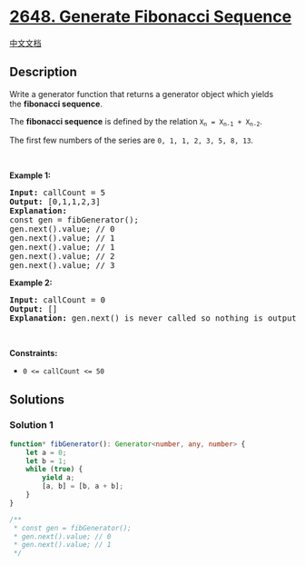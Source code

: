 # [2648. Generate Fibonacci Sequence](https://leetcode.com/problems/generate-fibonacci-sequence)

[中文文档](/solution/2600-2699/2648.Generate%20Fibonacci%20Sequence/README.md)

<!-- tags: -->

<!-- difficulty:Easy -->

## Description

<p>Write a generator function that returns a generator object which yields the&nbsp;<strong>fibonacci sequence</strong>.</p>

<p>The&nbsp;<strong>fibonacci sequence</strong>&nbsp;is defined by the relation <code>X<sub>n</sub>&nbsp;= X<sub>n-1</sub>&nbsp;+ X<sub>n-2</sub></code>.</p>

<p>The first few numbers&nbsp;of the series are <code>0, 1, 1, 2, 3, 5, 8, 13</code>.</p>

<p>&nbsp;</p>
<p><strong class="example">Example 1:</strong></p>

<pre>
<strong>Input:</strong> callCount = 5
<strong>Output:</strong> [0,1,1,2,3]
<strong>Explanation:</strong>
const gen = fibGenerator();
gen.next().value; // 0
gen.next().value; // 1
gen.next().value; // 1
gen.next().value; // 2
gen.next().value; // 3
</pre>

<p><strong class="example">Example 2:</strong></p>

<pre>
<strong>Input:</strong> callCount = 0
<strong>Output:</strong> []
<strong>Explanation:</strong> gen.next() is never called so nothing is outputted
</pre>

<p>&nbsp;</p>
<p><strong>Constraints:</strong></p>

<ul>
	<li><code>0 &lt;= callCount &lt;= 50</code></li>
</ul>

## Solutions

### Solution 1

<!-- tabs:start -->

```ts
function* fibGenerator(): Generator<number, any, number> {
    let a = 0;
    let b = 1;
    while (true) {
        yield a;
        [a, b] = [b, a + b];
    }
}

/**
 * const gen = fibGenerator();
 * gen.next().value; // 0
 * gen.next().value; // 1
 */
```

<!-- tabs:end -->

<!-- end -->

